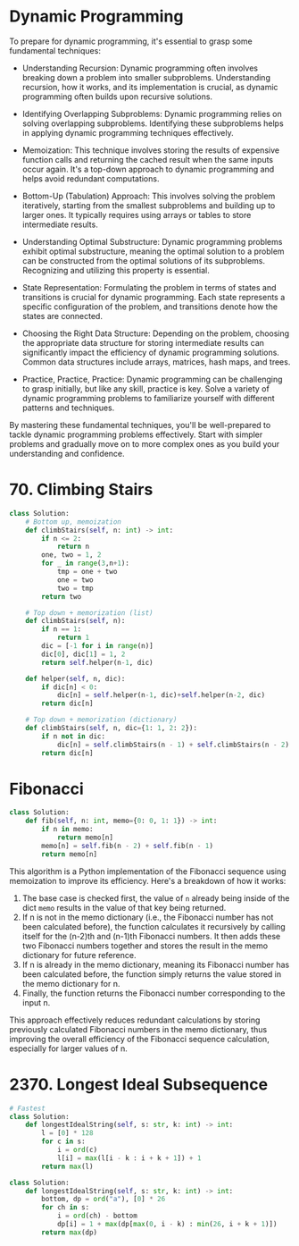 # Dynamic Programming

To prepare for dynamic programming, it's essential to grasp some fundamental techniques:

- Understanding Recursion: Dynamic programming often involves breaking down a problem into smaller subproblems. Understanding recursion, how it works, and its implementation is crucial, as dynamic programming often builds upon recursive solutions.

- Identifying Overlapping Subproblems: Dynamic programming relies on solving overlapping subproblems. Identifying these subproblems helps in applying dynamic programming techniques effectively.

- Memoization: This technique involves storing the results of expensive function calls and returning the cached result when the same inputs occur again. It's a top-down approach to dynamic programming and helps avoid redundant computations.

- Bottom-Up (Tabulation) Approach: This involves solving the problem iteratively, starting from the smallest subproblems and building up to larger ones. It typically requires using arrays or tables to store intermediate results.

- Understanding Optimal Substructure: Dynamic programming problems exhibit optimal substructure, meaning the optimal solution to a problem can be constructed from the optimal solutions of its subproblems. Recognizing and utilizing this property is essential.

- State Representation: Formulating the problem in terms of states and transitions is crucial for dynamic programming. Each state represents a specific configuration of the problem, and transitions denote how the states are connected.

- Choosing the Right Data Structure: Depending on the problem, choosing the appropriate data structure for storing intermediate results can significantly impact the efficiency of dynamic programming solutions. Common data structures include arrays, matrices, hash maps, and trees.

- Practice, Practice, Practice: Dynamic programming can be challenging to grasp initially, but like any skill, practice is key. Solve a variety of dynamic programming problems to familiarize yourself with different patterns and techniques.

By mastering these fundamental techniques, you'll be well-prepared to tackle dynamic programming problems effectively. Start with simpler problems and gradually move on to more complex ones as you build your understanding and confidence.



# 70. Climbing Stairs

```python
class Solution:
    # Bottom up, memoization
    def climbStairs(self, n: int) -> int:
        if n <= 2:
            return n
        one, two = 1, 2
        for _ in range(3,n+1):
            tmp = one + two
            one = two
            two = tmp
        return two

    # Top down + memorization (list)
    def climbStairs(self, n):
        if n == 1:
            return 1
        dic = [-1 for i in range(n)]
        dic[0], dic[1] = 1, 2
        return self.helper(n-1, dic)

    def helper(self, n, dic):
        if dic[n] < 0:
            dic[n] = self.helper(n-1, dic)+self.helper(n-2, dic)
        return dic[n]

    # Top down + memorization (dictionary)  
    def climbStairs(self, n, dic={1: 1, 2: 2}):
        if n not in dic:
            dic[n] = self.climbStairs(n - 1) + self.climbStairs(n - 2)
        return dic[n]
```


# Fibonacci

```python
class Solution:
    def fib(self, n: int, memo={0: 0, 1: 1}) -> int:
        if n in memo:
            return memo[n]
        memo[n] = self.fib(n - 2) + self.fib(n - 1)
        return memo[n]
```

This algorithm is a Python implementation of the Fibonacci sequence using memoization to improve its efficiency. Here's a breakdown of how it works:

1. The base case is checked first, the value of `n` already being inside of the dict `memo` results in the value of that key being returned.
2. If n is not in the memo dictionary (i.e., the Fibonacci number has not been calculated before), the function calculates it recursively by calling itself for the (n-2)th and (n-1)th Fibonacci numbers. It then adds these two Fibonacci numbers together and stores the result in the memo dictionary for future reference.
3. If n is already in the memo dictionary, meaning its Fibonacci number has been calculated before, the function simply returns the value stored in the memo dictionary for n.
4. Finally, the function returns the Fibonacci number corresponding to the input n.

This approach effectively reduces redundant calculations by storing previously calculated Fibonacci numbers in the memo dictionary, thus improving the overall efficiency of the Fibonacci sequence calculation, especially for larger values of n.




# 2370. Longest Ideal Subsequence
```python
# Fastest
class Solution:
    def longestIdealString(self, s: str, k: int) -> int:
        l = [0] * 128
        for c in s:
            i = ord(c)
            l[i] = max(l[i - k : i + k + 1]) + 1
        return max(l)

class Solution:
    def longestIdealString(self, s: str, k: int) -> int:
        bottom, dp = ord("a"), [0] * 26
        for ch in s:
            i = ord(ch) - bottom
            dp[i] = 1 + max(dp[max(0, i - k) : min(26, i + k + 1)])
        return max(dp)
```

# 
```python
```

# 
```python
```

# 
```python
```

# 
```python
```

# 
```python
```

# 
```python
```

# 
```python
```

# 
```python
```

# 
```python
```

# 
```python
```

# 
```python
```

# 
```python
```

